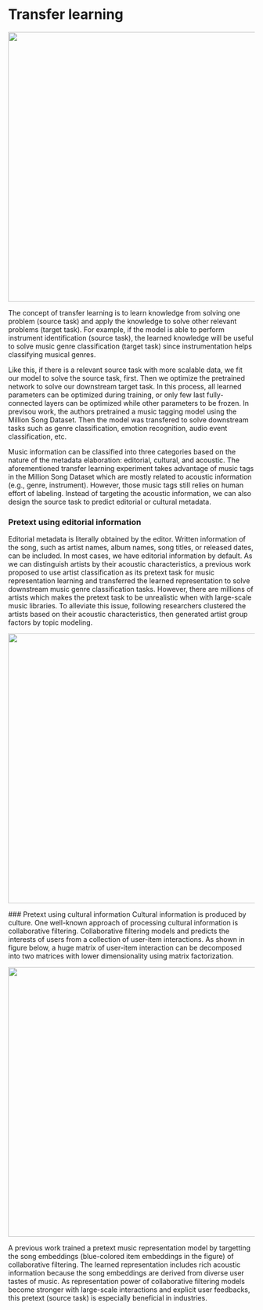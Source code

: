 # Transfer learning

<p align = "center">
<img src = "https://i.imgur.com/V5v19Xs.png" width=550>
</p>
The concept of transfer learning is to learn knowledge from solving one problem (source task) and apply the knowledge to solve other relevant problems (target task). For example, if the model is able to perform instrument identification (source task), the learned knowledge will be useful to solve music genre classification (target task) since instrumentation helps classifying musical genres.

Like this, if there is a relevant source task with more scalable data, we fit our model to solve the source task, first. Then we optimize the pretrained network to solve our downstream target task. In this process, all learned parameters can be optimized during training, or only few last fully-connected layers can be optimized while other parameters to be frozen. In previsou work, the authors pretrained a music tagging model using the Million Song Dataset. Then the model was transfered to solve downstream tasks such as genre classification, emotion recognition, audio event classification, etc.

Music information can be classified into three categories based on the nature of the metadata elaboration: editorial, cultural, and acoustic. The aforementioned transfer learning experiment takes advantage of music tags in the Million Song Dataset which are mostly related to acoustic information (e.g., genre, instrument). However, those music tags still relies on human effort of labeling. Instead of targeting the acoustic information, we can also design the source task to predict editorial or cultural metadata.
### Pretext using editorial information
Editorial metadata is literally obtained by the editor. Written information of the song, such as artist names, album names, song titles, or released dates, can be included. In most cases, we have editorial information by default. As we can distinguish artists by their acoustic characteristics, a previous work proposed to use artist classification as its pretext task for music representation learning and transferred the learned representation to solve downstream music genre classification tasks. However, there are millions of artists which makes the pretext task to be unrealistic when with large-scale music libraries. To alleviate this issue, following researchers clustered the artists based on their acoustic characteristics, then generated artist group factors by topic modeling.
<p align = "center">
<img src = "https://i.imgur.com/36t82uv.png" width=550>
</p>
### Pretext using cultural information
Cultural information is produced by culture. One well-known approach of processing cultural information is collaborative filtering. Collaborative filtering models and predicts the interests of users from a collection of user-item interactions. As shown in figure below, a huge matrix of user-item interaction can be decomposed into two matrices with lower dimensionality using matrix factorization.
<p align = "center">
<img src = "https://i.imgur.com/MzUyz0t.png" width=550>
</p>
A previous work trained a pretext music representation model by targetting the song embeddings (blue-colored item embeddings in the figure) of collaborative filtering. The learned representation includes rich acoustic information because the song embeddings are derived from diverse user tastes of music. As representation power of collaborative filtering models become stronger with large-scale interactions and explicit user feedbacks, this pretext (source task) is especially beneficial in industries.






